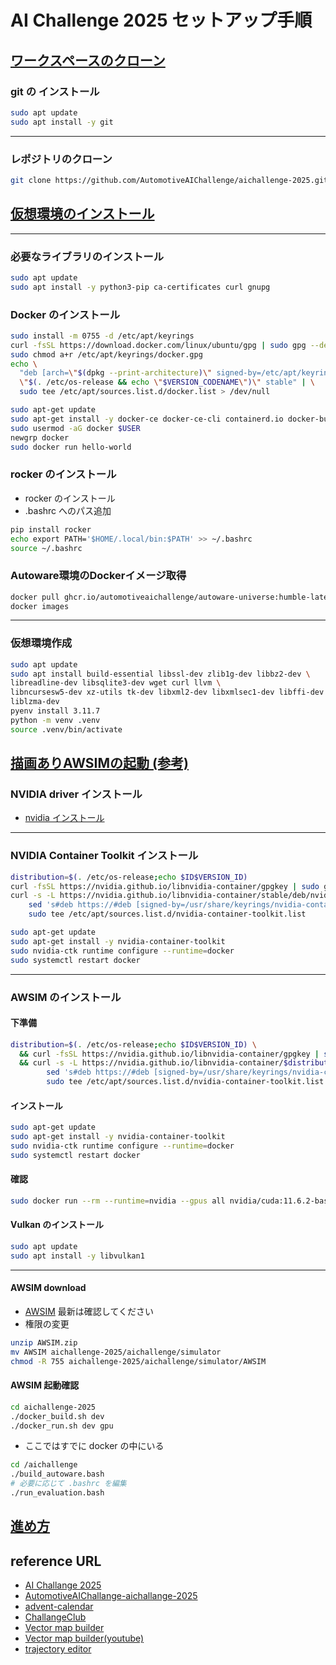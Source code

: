 
# AI Challenge 2025 セットアップ手順

## [ワークスペースのクローン](https://automotiveaichallenge.github.io/aichallenge-documentation-2025/setup/workspace-setup.html)

### git の インストール

```sh
sudo apt update
sudo apt install -y git
```

---

### レポジトリのクローン

```sh
git clone https://github.com/AutomotiveAIChallenge/aichallenge-2025.git
```

## [仮想環境のインストール](https://automotiveaichallenge.github.io/aichallenge-documentation-2025/setup/docker.html)

---

### 必要なライブラリのインストール

```sh
sudo apt update
sudo apt install -y python3-pip ca-certificates curl gnupg
```

### Docker のインストール

```sh
sudo install -m 0755 -d /etc/apt/keyrings
curl -fsSL https://download.docker.com/linux/ubuntu/gpg | sudo gpg --dearmor -o /etc/apt/keyrings/docker.gpg
sudo chmod a+r /etc/apt/keyrings/docker.gpg
echo \
  "deb [arch=\"$(dpkg --print-architecture)\" signed-by=/etc/apt/keyrings/docker.gpg] https://download.docker.com/linux/ubuntu \
  \"$(. /etc/os-release && echo \"$VERSION_CODENAME\")\" stable" | \
  sudo tee /etc/apt/sources.list.d/docker.list > /dev/null

sudo apt-get update
sudo apt-get install -y docker-ce docker-ce-cli containerd.io docker-buildx-plugin docker-compose-plugin
sudo usermod -aG docker $USER
newgrp docker
sudo docker run hello-world
```

### rocker のインストール

- rocker のインストール
- .bashrc へのパス追加

```sh
pip install rocker
echo export PATH='$HOME/.local/bin:$PATH' >> ~/.bashrc
source ~/.bashrc
```

### Autoware環境のDockerイメージ取得

```sh
docker pull ghcr.io/automotiveaichallenge/autoware-universe:humble-latest
docker images
```

---

### 仮想環境作成

```sh
sudo apt update
sudo apt install build-essential libssl-dev zlib1g-dev libbz2-dev \
libreadline-dev libsqlite3-dev wget curl llvm \
libncursesw5-dev xz-utils tk-dev libxml2-dev libxmlsec1-dev libffi-dev \
liblzma-dev
pyenv install 3.11.7
python -m venv .venv
source .venv/bin/activate
```

## [描画ありAWSIMの起動 (参考)](https://automotiveaichallenge.github.io/aichallenge-documentation-2025/setup/visible-simulation.html)

### NVIDIA driver インストール

- [nvidia インストール](nvidia-install.md)

---

### NVIDIA Container Toolkit インストール

```sh
distribution=$(. /etc/os-release;echo $ID$VERSION_ID)
curl -fsSL https://nvidia.github.io/libnvidia-container/gpgkey | sudo gpg --dearmor -o /usr/share/keyrings/nvidia-container-toolkit-keyring.gpg
curl -s -L https://nvidia.github.io/libnvidia-container/stable/deb/nvidia-container-toolkit.list | \
    sed 's#deb https://#deb [signed-by=/usr/share/keyrings/nvidia-container-toolkit-keyring.gpg] https://#g' | \
    sudo tee /etc/apt/sources.list.d/nvidia-container-toolkit.list

sudo apt-get update
sudo apt-get install -y nvidia-container-toolkit
sudo nvidia-ctk runtime configure --runtime=docker
sudo systemctl restart docker
```

---

### AWSIM のインストール

#### 下準備

```sh
distribution=$(. /etc/os-release;echo $ID$VERSION_ID) \
  && curl -fsSL https://nvidia.github.io/libnvidia-container/gpgkey | sudo gpg --dearmor -o /usr/share/keyrings/nvidia-container-toolkit-keyring.gpg \
  && curl -s -L https://nvidia.github.io/libnvidia-container/$distribution/libnvidia-container.list | \
        sed 's#deb https://#deb [signed-by=/usr/share/keyrings/nvidia-container-toolkit-keyring.gpg] https://#g' | \
        sudo tee /etc/apt/sources.list.d/nvidia-container-toolkit.list
```

#### インストール

```sh
sudo apt-get update
sudo apt-get install -y nvidia-container-toolkit
sudo nvidia-ctk runtime configure --runtime=docker
sudo systemctl restart docker
```

#### 確認

```sh
sudo docker run --rm --runtime=nvidia --gpus all nvidia/cuda:11.6.2-base-ubuntu20.04 nvidia-smi
```

#### Vulkan のインストール

```sh
sudo apt update
sudo apt install -y libvulkan1
```

---

#### AWSIM download

- [AWSIM](https://tier4inc-my.sharepoint.com/personal/taiki_tanaka_tier4_jp/_layouts/15/onedrive.aspx?id=%2Fpersonal%2Ftaiki%5Ftanaka%5Ftier4%5Fjp%2FDocuments%2FAutonomousAIChallenge&ga=1) 最新は確認してください
- 権限の変更

```bash
unzip AWSIM.zip
mv AWSIM aichallenge-2025/aichallenge/simulator
chmod -R 755 aichallenge-2025/aichallenge/simulator/AWSIM
```

#### AWSIM 起動確認

```sh
cd aichallenge-2025
./docker_build.sh dev
./docker_run.sh dev gpu
```

- ここではすでに docker の中にいる

```sh
cd /aichallenge
./build_autoware.bash
# 必要に応じて .bashrc を編集
./run_evaluation.bash
```

## [進め方](https://automotiveaichallenge.github.io/aichallenge-documentation-2025/development/workspace-usage.html)

## reference URL

- [AI Challange 2025](https://automotiveaichallenge.github.io/aichallenge-documentation-2025/index.html)
- [AutomotiveAIChallange-aichallange-2025](https://github.com/AutomotiveAIChallenge/aichallenge-2025)
- [advent-calendar](https://qiita.com/advent-calendar/2023/jidounten-ai)
- [ChallangeClub](https://github.com/ChallengeClub)
- [Vector map builder](https://qiita.com/porizou1/items/b7cabbf573bae342f261)
- [Vector map builder(youtube)](https://www.youtube.com/watch?v=GvZr707TmuM)
- [trajectory editor](https://github.com/AutomotiveAIChallenge/aichallenge-trajectory-editor.git)
